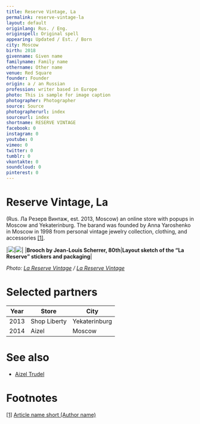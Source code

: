 ```yaml
---
title: Reserve Vintage, La
permalink: reserve-vintage-la
layout: default
originlang: Rus. / Eng.
originspell: Original spell
appearing: Updated / Est. / Born
city: Moscow
birth: 2018
givenname: Given name
familyname: Family name
othername: Other name
venue: Red Square
founder: Founder
origin: a / an Russian
profession: writer based in Europe
photo: This is sample for image caption
photographer: Photographer
source: Source
photographerurl: index
sourceurl: index
shortname: RESERVE VINTAGE
facebook: 0
instagram: 0
youtube: 0
vimeo: 0
twitter: 0
tumblr: 0
vkontakte: 0
soundcloud: 0
pinterest: 0
---
```


# Reserve Vintage, La

(Rus. Ла Резерв Винтаж, est. 2013, Moscow) an online store with popups in Moscow and Yekaterinburg. The barand was founded by Anna Yaroshenko in Moscow in 1998 from personal vintage jewelry collection, clothing, and accessories <span id="a1">[\[1\]](#f1)</span>.

|![](/encyclopedia/images/brooch.jpg)|![](/encyclopedia/images/brooch.jpg)|
|**Brooch by Jean-Louis Scherrer, 80th**|**Layout sketch of the “La Reserve” stickers and packaging**|

*Photo: [La Reserve Vintage](index) / [La Reserve Vintage](index)*

# Selected partners

|Year|Store|City|
|-|-|-|
|2013|Shop Liberty|Yekaterinburg|
|2014|Aizel|Moscow|

# See also

+ [Aizel Trudel](trudel-aizel)

# Footnotes

[[1]](#a1) <span id="f1"></span> [Article name short (Author name)](http://example.net/article)
